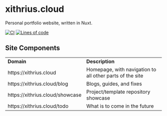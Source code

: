 # xithrius.cloud

Personal portfolio website, written in Nuxt.

[![CI](https://github.com/Xithrius/xithrius.cloud/actions/workflows/ci.yml/badge.svg)](https://github.com/Xithrius/xithrius.cloud/actions/workflows/ci.yml)
[![Lines of code](https://tokei.rs/b1/github/Xithrius/xithrius.cloud?category=code)](https://github.com/Xithrius/xithrius.cloud)

## Site Components

<table>
<tr>
<td> <b>Domain</b>
<td> <b>Description</b>

<tr>
 <td> https://xithrius.cloud
 <td> Homepage, with navigation to all other parts of the site

<tr>
 <td> https://xithrius.cloud/blog
 <td> Blogs, guides, and fixes

<tr>
 <td> https://xithrius.cloud/showcase
 <td> Project/template repository showcase

<tr>
 <td> https://xithrius.cloud/todo
 <td> What is to come in the future

</table>
